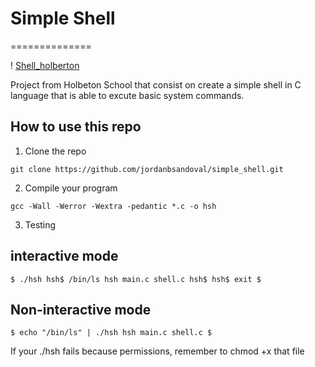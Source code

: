 # Simple Shell
==============

! [Shell_holberton](./img/shell.png "shell-logo")

Project from Holbeton School that consist on create a simple shell in C language that is able to excute basic system commands.

## How to use this repo

1. Clone the repo
```
git clone https://github.com/jordanbsandoval/simple_shell.git 
```

2. Compile your program
```
gcc -Wall -Werror -Wextra -pedantic *.c -o hsh
```

3. Testing

## interactive mode

```
$ ./hsh hsh$ /bin/ls hsh main.c shell.c hsh$ hsh$ exit $
```
## Non-interactive mode
```
$ echo "/bin/ls" | ./hsh hsh main.c shell.c $
```
If your ./hsh fails because permissions, remember to chmod +x that file


